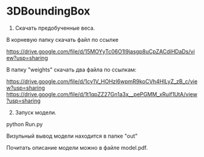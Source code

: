 # 3DBoundingBox
1. Скачать предобученные веса.

В корневую папку скачать файл по ссылке 

https://drive.google.com/file/d/15MOYyTc06O1l9jasgp8uCpZACdiHDaDs/view?usp=sharing

В папку "weights" скачать два файла по ссылкам:

https://drive.google.com/file/d/1cy1V_HOHzl6wpmR9koCVh4HILyZ_zB_c/view?usp=sharing
https://drive.google.com/file/d/1t1qpZZ27Gn1a3x__pePGMM_xRuif1UtA/view?usp=sharing

2. Запуск модели.

python Run.py

Визульный вывод модели находится в папке "out"

Почитать описание модели можно в файле model.pdf.
